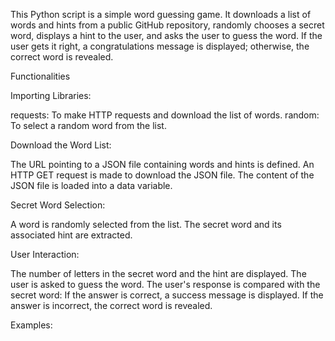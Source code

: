 This Python script is a simple word guessing game. It downloads a list of words and hints from a public GitHub repository, 
randomly chooses a secret word, displays a hint to the user, and asks the user to guess the word. If the user gets it right,
a congratulations message is displayed; otherwise, the correct word is revealed.

Functionalities
<br>

Importing Libraries:

requests: To make HTTP requests and download the list of words.
random: To select a random word from the list.
<br>

Download the Word List:

The URL pointing to a JSON file containing words and hints is defined.
An HTTP GET request is made to download the JSON file.
The content of the JSON file is loaded into a data variable.
<br>

Secret Word Selection:

A word is randomly selected from the list.
The secret word and its associated hint are extracted.
<br>

User Interaction:

The number of letters in the secret word and the hint are displayed.
The user is asked to guess the word.
The user's response is compared with the secret word:
If the answer is correct, a success message is displayed.
If the answer is incorrect, the correct word is revealed.



Examples:


